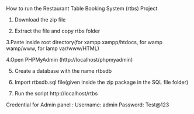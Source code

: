 How to run the Restaurant Table Booking System (rtbs) Project
1. Download the zip file

2. Extract the file and copy rtbs folder

3.Paste inside root directory(for xampp xampp/htdocs, for wamp wamp/www, for lamp var/www/HTML)

4.Open PHPMyAdmin (http://localhost/phpmyadmin)

5. Create a database with the name rtbsdb

6. Import rtbsdb.sql file(given inside the zip package in the SQL file folder)

7. Run the script http://localhost/rtbs

Credential for Admin panel :
Username: admin
Password: Test@123
